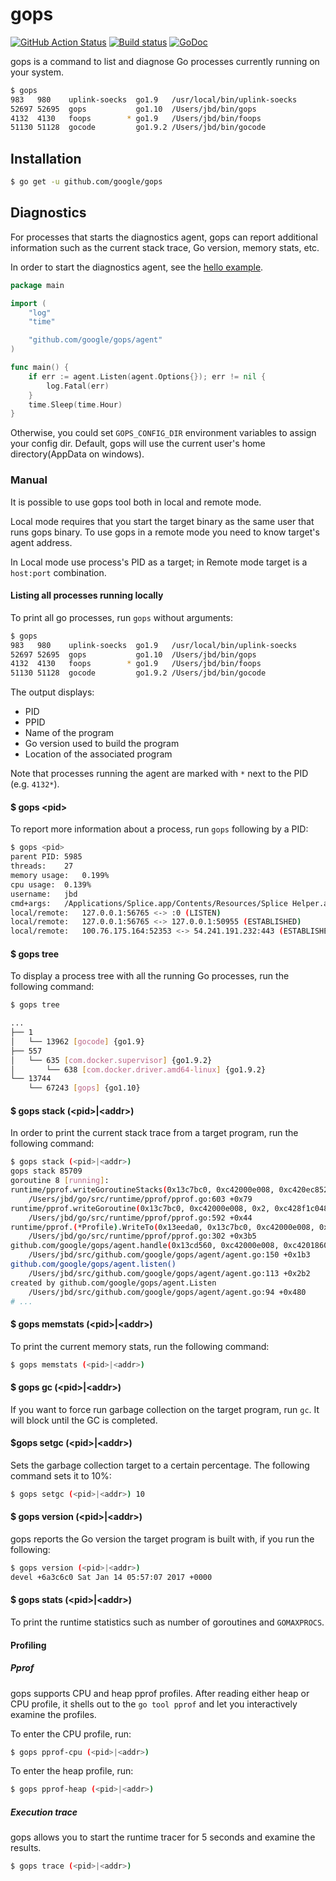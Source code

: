 # gops

[![GitHub Action Status](https://github.com/google/gops/workflows/Tests/badge.svg)](https://github.com/google/gops/actions?query=workflow%3ATests)
[![Build status](https://circleci.com/gh/google/gops/tree/master.svg?style=shield&circle-token=2637dc1e57d5407ae250480a86a2e553a7d20482)](https://circleci.com/gh/google/gops)
[![GoDoc](https://godoc.org/github.com/google/gops?status.svg)](https://godoc.org/github.com/google/gops)

gops is a command to list and diagnose Go processes currently running on your system.

```sh
$ gops
983   980    uplink-soecks  go1.9   /usr/local/bin/uplink-soecks
52697 52695  gops           go1.10  /Users/jbd/bin/gops
4132  4130   foops        * go1.9   /Users/jbd/bin/foops
51130 51128  gocode         go1.9.2 /Users/jbd/bin/gocode
```

## Installation

```sh
$ go get -u github.com/google/gops
```

## Diagnostics

For processes that starts the diagnostics agent, gops can report
additional information such as the current stack trace, Go version, memory
stats, etc.

In order to start the diagnostics agent, see the [hello example](https://github.com/google/gops/blob/master/examples/hello/main.go).

``` go
package main

import (
	"log"
	"time"

	"github.com/google/gops/agent"
)

func main() {
	if err := agent.Listen(agent.Options{}); err != nil {
		log.Fatal(err)
	}
	time.Sleep(time.Hour)
}
```

Otherwise, you could set `GOPS_CONFIG_DIR` environment variables to assign your config dir.
Default, gops will use the current user's home directory(AppData on windows).

### Manual

It is possible to use gops tool both in local and remote mode.

Local mode requires that you start the target binary as the same user that runs gops binary.
To use gops in a remote mode you need to know target's agent address.

In Local mode use process's PID as a target; in Remote mode target is a `host:port` combination.

#### Listing all processes running locally

To print all go processes, run `gops` without arguments:

```sh
$ gops
983   980    uplink-soecks  go1.9   /usr/local/bin/uplink-soecks
52697 52695  gops           go1.10  /Users/jbd/bin/gops
4132  4130   foops        * go1.9   /Users/jbd/bin/foops
51130 51128  gocode         go1.9.2 /Users/jbd/bin/gocode
```

The output displays:
* PID
* PPID
* Name of the program
* Go version used to build the program
* Location of the associated program

Note that processes running the agent are marked with `*` next to the PID (e.g. `4132*`).

#### $ gops \<pid\>

To report more information about a process, run `gops` following by a PID:

```sh
$ gops <pid>
parent PID:	5985
threads:	27
memory usage:	0.199%
cpu usage:	0.139%
username:	jbd
cmd+args:	/Applications/Splice.app/Contents/Resources/Splice Helper.app/Contents/MacOS/Splice Helper -pid 5985
local/remote:	127.0.0.1:56765 <-> :0 (LISTEN)
local/remote:	127.0.0.1:56765 <-> 127.0.0.1:50955 (ESTABLISHED)
local/remote:	100.76.175.164:52353 <-> 54.241.191.232:443 (ESTABLISHED)
```

#### $ gops tree

To display a process tree with all the running Go processes, run the following command:

```sh
$ gops tree

...
├── 1
│   └── 13962 [gocode] {go1.9}
├── 557
│   └── 635 [com.docker.supervisor] {go1.9.2}
│       └── 638 [com.docker.driver.amd64-linux] {go1.9.2}
└── 13744
    └── 67243 [gops] {go1.10}
```

#### $ gops stack (\<pid\>|\<addr\>)

In order to print the current stack trace from a target program, run the following command:


```sh
$ gops stack (<pid>|<addr>)
gops stack 85709
goroutine 8 [running]:
runtime/pprof.writeGoroutineStacks(0x13c7bc0, 0xc42000e008, 0xc420ec8520, 0xc420ec8520)
	/Users/jbd/go/src/runtime/pprof/pprof.go:603 +0x79
runtime/pprof.writeGoroutine(0x13c7bc0, 0xc42000e008, 0x2, 0xc428f1c048, 0xc420ec8608)
	/Users/jbd/go/src/runtime/pprof/pprof.go:592 +0x44
runtime/pprof.(*Profile).WriteTo(0x13eeda0, 0x13c7bc0, 0xc42000e008, 0x2, 0xc42000e008, 0x0)
	/Users/jbd/go/src/runtime/pprof/pprof.go:302 +0x3b5
github.com/google/gops/agent.handle(0x13cd560, 0xc42000e008, 0xc420186000, 0x1, 0x1, 0x0, 0x0)
	/Users/jbd/src/github.com/google/gops/agent/agent.go:150 +0x1b3
github.com/google/gops/agent.listen()
	/Users/jbd/src/github.com/google/gops/agent/agent.go:113 +0x2b2
created by github.com/google/gops/agent.Listen
	/Users/jbd/src/github.com/google/gops/agent/agent.go:94 +0x480
# ...
```

#### $ gops memstats (\<pid\>|\<addr\>)

To print the current memory stats, run the following command:

```sh
$ gops memstats (<pid>|<addr>)
```

#### $ gops gc (\<pid\>|\<addr\>)

If you want to force run garbage collection on the target program, run `gc`.
It will block until the GC is completed.

#### $gops setgc (\<pid\>|\<addr\>) <perc>

Sets the garbage collection target to a certain percentage.
The following command sets it to 10%:

``` sh
$ gops setgc (<pid>|<addr>) 10
```

#### $ gops version (\<pid\>|\<addr\>)

gops reports the Go version the target program is built with, if you run the following:

```sh
$ gops version (<pid>|<addr>)
devel +6a3c6c0 Sat Jan 14 05:57:07 2017 +0000
```

#### $ gops stats (\<pid\>|\<addr\>)

To print the runtime statistics such as number of goroutines and `GOMAXPROCS`.

#### Profiling


##### Pprof

gops supports CPU and heap pprof profiles. After reading either heap or CPU profile,
it shells out to the `go tool pprof` and let you interactively examine the profiles.

To enter the CPU profile, run:

```sh
$ gops pprof-cpu (<pid>|<addr>)
```

To enter the heap profile, run:

```sh
$ gops pprof-heap (<pid>|<addr>)
```

##### Execution trace

gops allows you to start the runtime tracer for 5 seconds and examine the results.

```sh
$ gops trace (<pid>|<addr>)
```

